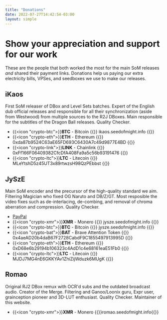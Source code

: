 ```yaml
---
title: "Donations"
date: 2022-07-27T14:42:54-03:00
layout: simple
---
```



# Show your appreciation and support for our work

These are the people that both worked the most for the main SoM releases *and* shared their payment links.
Donations help us paying our extra electricity bills, VPSes, and seedboxes we use to make our releases.

## iKaos
First SoM releaser of DBox and Level Sets batches. Expert of the English dub official releases and responsible for all their synchronization (aside from Westwood) from multiple sources to the R2J DBoxes. Main responsible for the subtitles of the Dragon Ball releases. Quality Checker.
- {{<icon "crypto-btc">}}**BTC** - Bitcoin
{{<badge>}}
ikaos.seedofmight.info
{{</badge>}}
- {{<icon "crypto-eth">}}**ETH** - Ethereum
{{<badge>}}
0xda87b9524C63aE65FD693C6430A7c49d9877E4BD
{{</badge>}}
- {{<icon "crypto-link">}}**LINK** - Chainlink
{{<badge>}}
0xFf166F06409382CfcDfA408Fa9a5c56b93191476
{{</badge>}}
- {{<icon "crypto-ltc">}}**LTC** - Litecoin
{{<badge>}}
MLeYtshD5z45UT3x89rtwzsH98QzPEbbst
{{</badge>}}

## JySzE
Main SoM encoder and the precursor of the high-quality standard we aim. Filtering Magician who fixed OG Naruto and DB/Z/GT. Most resposible the video fixes such as de-interlacing, de-combing, and removal of chroma aberration and compression. Quality Checker.
- [PayPal](https://www.paypal.com/donate/?hosted_button_id=HQ3SJN4QN7ZDN)
- {{<icon "crypto-xmr">}}**XMR** - Monero
{{<badge>}}
jysze.seedofmight.info
{{</badge>}}
- {{<icon "crypto-btc">}}**BTC** - Bitcoin
{{<badge>}}
jysze.seedofmight.info
{{</badge>}}
- {{<icon "crypto-bat">}}**BAT** - Brave Attention Token
{{<badge>}}
0x4aeAD20b4daB67F2728CabdF9C1855497913995D
{{</badge>}}
- {{<icon "crypto-eth">}}**ETH** - Ethereum
{{<badge>}}
0xD68e6b29194b106323c4AdD1c4e68161eaE51Fb0
{{</badge>}}
- {{<icon "crypto-ltc">}}**LTC** - Litecoin
{{<badge>}}
MJDJ7MG4nE6GKKYAv1ZhiZijWduzk6MUgK
{{</badge>}}


## Romao
Original RJ2 DBox remux with OCR'd subs and the outdated broadcast audio. Creator of the Merge. Filtering and Ganoo/Loonix guru, Expr user, grainception pioneer and 3D-LUT enthusiast. Quality Checker. Maintainer of this website.
- {{<icon "crypto-xmr">}}**XMR** - Monero
{{<badge>}}romao.seedofmight.info{{</badge>}}
